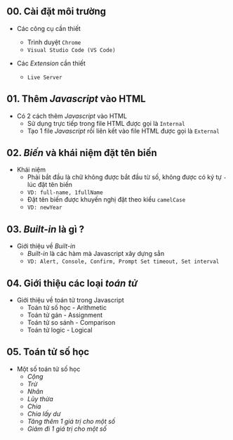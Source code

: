## 00. Cài đặt môi trường

- Các công cụ cần thiết

  - Trình duyệt `Chrome`
  - `Visual Studio Code (VS Code)`

- Các _Extension_ cần thiết

  - `Live Server`

## 01. Thêm _Javascript_ vào HTML

- Có 2 cách thêm _Javascript_ vào HTML
  - Sử dụng trực tiếp trong file HTML được gọi là `Internal`
  - Tạo 1 file _Javascript_ rồi liên kết vào file HTML được gọi là `External`

## 02. _Biến_ và khái niệm đặt tên biến

- Khái niệm
  - Phải bắt đầu là chữ không được bắt đầu từ số, không được có ký tự `-` lúc đặt tên biến
  - `VD: full-name, 1fullName`
  - Đặt tên biến được khuyến nghị đặt theo kiểu `camelCase`
  - `VD: newYear`

## 03. _Built-in_ là gì ?

- Giới thiệu về _Built-in_
  - _Built-in_ là các hàm mà Javascript xây dựng sẳn
  - `VD: Alert, Console, Confirm, Prompt Set timeout, Set interval`

## 04. Giới thiệu các loại _toán tử_

- Giới thiệu về toán tử trong Javascript
  - Toán tử số học - Arithmetic
  - Toán tử gán - Assignment
  - Toán tử so sánh - Comparison
  - Toán tử logic - Logical

## 05. Toán tử số học

- Một số toán tử số học
  - _Cộng_
  - _Trừ_
  - _Nhân_
  - _Lũy thừa_
  - _Chia_
  - _Chia lấy dư_
  - _Tăng thêm 1 giá trị cho một số_
  - _Giảm đi 1 giá trị cho một số_
